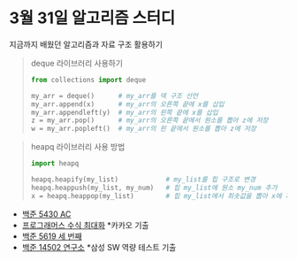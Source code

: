 # 3월 31일 알고리즘 스터디

지금까지 배웠던 알고리즘과 자료 구조 활용하기

> deque 라이브러리 사용하기
>
> ```python
> from collections import deque
> 
> my_arr = deque() 		# my_arr를 덱 구조 선언
> my_arr.append(x) 		# my_arr의 오른쪽 끝에 x를 삽입
> my_arr.appendleft(y) 	# my_arr의 왼쪽 끝에 x를 삽입
> z = my_arr.pop() 		# my_arr의 오른쪽 끝에서 원소를 뽑아 z에 저장
> w = my_arr.popleft() 	# my_arr의 왼 끝에서 원소를 뽑아 z에 저장
> ```

> heapq 라이브러리 사용 방법
>
> ```python
> import heapq
> 
> heapq.heapify(my_list) 			# my_list를 힙 구조로 변경
> heapq.heappush(my_list, my_num)	# 힙 my_list에 원소 my_num 추가
> x = heapq.heappop(my_list) 		# 힙 my_list에서 최솟값을 뽑아 x에 저장
> ```



- [백준 5430 AC](https://www.acmicpc.net/problem/5430)
- [프로그래머스 수식 최대화](https://programmers.co.kr/learn/courses/30/lessons/67257)  *카카오 기출
- [백준 5619 세 번째](https://www.acmicpc.net/problem/5619)
- [백준 14502 연구소](https://www.acmicpc.net/problem/14502)  *삼성 SW 역량 테스트 기출
